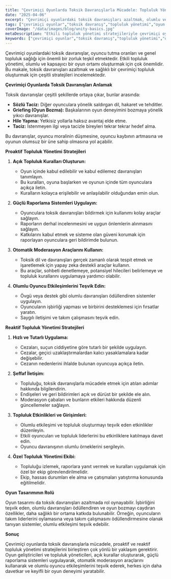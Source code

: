 ```yaml
---
title: "Çevrimiçi Oyunlarda Toksik Davranışlarla Mücadele: Topluluk Yönetimi Stratejileri"
date: "2025-04-06"
excerpt: "Çevrimiçi oyunlardaki toksik davranışları azaltmak, olumlu ve kapsayıcı bir oyun ortamı oluşturmak için kanıtlanmış topluluk yönetimi stratejilerini keşfedin."
tags: ["çevrimiçi oyunlar","toksik davranış","topluluk yönetimi","oyun geliştirme","oyuncu davranışı","moderasyon"]
coverImage: "/data/images/blog/unity-basics.jpg"
metaDescription: "Etkili topluluk yönetimi stratejileriyle çevrimiçi oyunlardaki toksik davranışlarla nasıl mücadele edeceğinizi öğrenin. Olumlu bir oyun ortamı yaratın ve oyuncu tutma oranlarını artırın."
keywords: ["çevrimiçi oyunlar","toksik davranış","topluluk yönetimi","oyun geliştirme","oyuncu davranışı","moderasyon","oyun tasarımı","oyuncu tutma"]
---
```


Çevrimiçi oyunlardaki toksik davranışlar, oyuncu tutma oranları ve genel topluluk sağlığı için önemli bir zorluk teşkil etmektedir. Etkili topluluk yönetimi, olumlu ve kapsayıcı bir oyun ortamı oluşturmak için çok önemlidir. Bu makale, toksik davranışları azaltmak ve sağlıklı bir çevrimiçi topluluk oluşturmak için çeşitli stratejileri incelemektedir.

**Çevrimiçi Oyunlarda Toksik Davranışları Anlamak**

Toksik davranışlar çeşitli şekillerde ortaya çıkar, bunlar arasında:

*   **Sözlü Taciz:** Diğer oyunculara yönelik saldırgan dil, hakaret ve tehditler.
*   **Griefing (Oyun Bozma):** Başkalarının oyun deneyimini bozmaya yönelik yıkıcı davranışlar.
*   **Hile Yapma:** Yetkisiz yollarla haksız avantaj elde etme.
*   **Taciz:** İstenmeyen ilgi veya tacizle bireyleri tekrar tekrar hedef alma.

Bu davranışlar, oyuncu moralinin düşmesine, oyuncu kaybının artmasına ve oyunun olumsuz bir üne sahip olmasına yol açabilir.

**Proaktif Topluluk Yönetimi Stratejileri**

1.  **Açık Topluluk Kuralları Oluşturun:**

    *   Oyun içinde kabul edilebilir ve kabul edilemez davranışları tanımlayın.
    *   Bu kuralları, oyuna başlarken ve oyunun içinde tüm oyunculara açıkça iletin.
    *   Kuralların kolayca erişilebilir ve anlaşılabilir olduğundan emin olun.

2.  **Güçlü Raporlama Sistemleri Uygulayın:**

    *   Oyunculara toksik davranışları bildirmek için kullanımı kolay araçlar sağlayın.
    *   Raporların derhal incelenmesini ve uygun önlemlerin alınmasını sağlayın.
    *   Katkılarını kabul etmek ve sisteme olan güveni korumak için raporlayan oyunculara geri bildirimde bulunun.

3.  **Otomatik Moderasyon Araçlarını Kullanın:**

    *   Toksik dil ve davranışları gerçek zamanlı olarak tespit etmek ve işaretlemek için yapay zeka destekli araçlar kullanın.
    *   Bu araçlar, sohbeti denetlemeye, potansiyel hilecileri belirlemeye ve topluluk kurallarını uygulamaya yardımcı olabilir.

4.  **Olumlu Oyuncu Etkileşimlerini Teşvik Edin:**

    *   Övgü veya destek gibi olumlu davranışları ödüllendiren sistemler uygulayın.
    *   Oyuncuların işbirliği yapması ve birbirini desteklemesi için fırsatlar yaratın.
    *   Saygılı iletişimi ve takım çalışmasını teşvik edin.

**Reaktif Topluluk Yönetimi Stratejileri**

1.  **Hızlı ve Tutarlı Uygulama:**

    *   Cezaları, suçun ciddiyetine göre tutarlı bir şekilde uygulayın.
    *   Cezalar, geçici uzaklaştırmalardan kalıcı yasaklamalara kadar değişebilir.
    *   Cezanın nedenlerini ihlalde bulunan oyuncuya açıkça iletin.

2.  **Şeffaf İletişim:**

    *   Topluluğu, toksik davranışlarla mücadele etmek için atılan adımlar hakkında bilgilendirin.
    *   Endişeleri ve geri bildirimleri açık ve dürüst bir şekilde ele alın.
    *   Moderasyon çabaları ve bunların etkileri hakkında düzenli güncellemeler sağlayın.

3.  **Topluluk Etkinlikleri ve Girişimleri:**

    *   Olumlu etkileşimi ve topluluk oluşturmayı teşvik eden etkinlikler düzenleyin.
    *   Etkili oyuncuları ve topluluk liderlerini bu etkinliklere katılmaya davet edin.
    *   Oyuncu davranışının olumlu örneklerini sergileyin.

4.  **Özel Topluluk Yönetimi Ekibi:**

    *   Topluluğu izlemek, raporlara yanıt vermek ve kuralları uygulamak için özel bir ekip görevlendirilmelidir.
    *   Ekip, hassas durumları ele alma ve çatışmaları yatıştırma konusunda eğitilmelidir.

**Oyun Tasarımının Rolü**

Oyun tasarımı da toksik davranışları azaltmada rol oynayabilir. İşbirliğini teşvik eden, olumlu davranışları ödüllendiren ve oyun bozmayı caydıran özellikler, daha sağlıklı bir ortama katkıda bulunabilir. Örneğin, oyuncuların takım liderlerini oylamasına veya takım çalışmasını ödüllendirmesine olanak tanıyan sistemler, olumlu etkileşimi teşvik edebilir.

**Sonuç**

Çevrimiçi oyunlarda toksik davranışlarla mücadele, proaktif ve reaktif topluluk yönetimi stratejilerini birleştiren çok yönlü bir yaklaşım gerektirir. Oyun geliştiricileri ve topluluk yöneticileri, açık kurallar oluşturarak, güçlü raporlama sistemleri uygulayarak, otomatik moderasyon araçlarını kullanarak ve olumlu oyuncu etkileşimlerini teşvik ederek, herkes için daha davetkar ve keyifli bir oyun deneyimi yaratabilir.
    